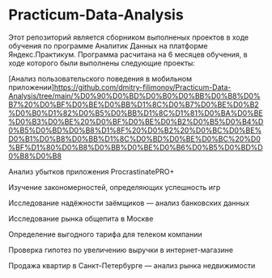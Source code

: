 # Practicum-Data-Analysis

Этот репозиторий является сборником выполненых проектов в ходе обучения по программе Аналитик Данных на платформе Яндекс.Практикум.
Программа расчитана на 6 месяцев обучения, в ходе которого были выполнены следующие проекты:

[Анализ пользовательского поведения в мобильном приложении]https://github.com/dmitry-filimonov/Practicum-Data-Analysis/tree/main/%D0%90%D0%BD%D0%B0%D0%BB%D0%B8%D0%B7%20%D0%BF%D0%BE%D0%BB%D1%8C%D0%B7%D0%BE%D0%B2%D0%B0%D1%82%D0%B5%D0%BB%D1%8C%D1%81%D0%BA%D0%BE%D0%B3%D0%BE%20%D0%BF%D0%BE%D0%B2%D0%B5%D0%B4%D0%B5%D0%BD%D0%B8%D1%8F%20%D0%B2%20%D0%BC%D0%BE%D0%B1%D0%B8%D0%BB%D1%8C%D0%BD%D0%BE%D0%BC%20%D0%BF%D1%80%D0%B8%D0%BB%D0%BE%D0%B6%D0%B5%D0%BD%D0%B8%D0%B8

Анализ убытков приложения ProcrastinatePRO+

Изучение закономерностей, определяющих успешность игр

Исследование надёжности заёмщиков — анализ банковских данных

Исследование рынка общепита в Москве

Определение выгодного тарифа для телеком компании

Проверка гипотез по увеличению выручки в интернет-магазине

Продажа квартир в Санкт-Петербурге — анализ рынка недвижимости
